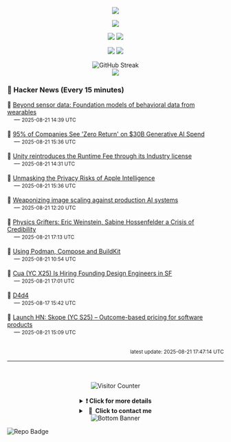 <div align="center">
  <img src="https://readme-typing-svg.herokuapp.com?font=Fira+Code&weight=600&size=19&duration=3000&pause=1000&color=F7931A&center=true&vCenter=true&width=600&lines=%F0%9F%91%8B+Hi+%2C++I'm+(+Esmaeil+Asadi+%3C%3D%3E+%D8%A7%D8%B3%D9%80%D9%85%D9%80%D8%A7%D8%B9%D9%80%DB%8C%D9%80%D9%84+%D8%A7%D8%B3%D9%80%D8%AF%DB%8C+)"/>
</div>

<p align="center">
  <img src="http://github-profile-summary-cards.vercel.app/api/cards/profile-details?username=Null-Err0r&theme=gruvbox" />
</p>
<p align="center">
  <img src="http://github-profile-summary-cards.vercel.app/api/cards/repos-per-language?username=Null-Err0r&theme=gruvbox" />
  <img src="http://github-profile-summary-cards.vercel.app/api/cards/most-commit-language?username=Null-Err0r&theme=gruvbox" />
</p>
<p align="center">
  <img src="http://github-profile-summary-cards.vercel.app/api/cards/stats?username=Null-Err0r&theme=gruvbox" />
  <img src="http://github-profile-summary-cards.vercel.app/api/cards/productive-time?username=Null-Err0r&theme=gruvbox&utcOffset=8" />
</p>
<div align="center">
  <img src="https://streak-stats.demolab.com/?user=null-err0r&theme=gruvbox" alt="GitHub Streak" />
</div>
<div align="center">
  <img src="https://github-profile-trophy.vercel.app/?username=Null-Err0r&theme=gruvbox&no-frame=true&margin-w=15&margin-h=15&row=2&column=4" />
</div>


### 📰 Hacker News (Every 15 minutes)

<!-- HACKER_NEWS_START -->
🔹 <a href='https://arxiv.org/abs/2507.00191' target='_blank' rel='noopener noreferrer'>Beyond sensor data: Foundation models of behavioral data from wearables</a><br>&nbsp;&nbsp;&nbsp;&nbsp;— <small>2025-08-21 14:39 UTC</small><br><br>
🔹 <a href='https://thedailyadda.com/95-of-companies-see-zero-return-on-30-billion-generative-ai-spend-mit-report-finds/' target='_blank' rel='noopener noreferrer'>95% of Companies See 'Zero Return' on $30B Generative AI Spend</a><br>&nbsp;&nbsp;&nbsp;&nbsp;— <small>2025-08-21 15:36 UTC</small><br><br>
🔹 <a href='https://unity.com/products/unity-industry' target='_blank' rel='noopener noreferrer'>Unity reintroduces the Runtime Fee through its Industry license</a><br>&nbsp;&nbsp;&nbsp;&nbsp;— <small>2025-08-21 14:31 UTC</small><br><br>
🔹 <a href='https://www.lumia.security/blog/applestorm' target='_blank' rel='noopener noreferrer'>Unmasking the Privacy Risks of Apple Intelligence</a><br>&nbsp;&nbsp;&nbsp;&nbsp;— <small>2025-08-21 15:36 UTC</small><br><br>
🔹 <a href='https://blog.trailofbits.com/2025/08/21/weaponizing-image-scaling-against-production-ai-systems/' target='_blank' rel='noopener noreferrer'>Weaponizing image scaling against production AI systems</a><br>&nbsp;&nbsp;&nbsp;&nbsp;— <small>2025-08-21 12:20 UTC</small><br><br>
🔹 <a href='https://timothynguyen.org/2025/08/21/physics-grifters-eric-weinstein-sabine-hossenfelder-and-a-crisis-of-credibility/' target='_blank' rel='noopener noreferrer'>Physics Grifters: Eric Weinstein, Sabine Hossenfelder a Crisis of Credibility</a><br>&nbsp;&nbsp;&nbsp;&nbsp;— <small>2025-08-21 17:13 UTC</small><br><br>
🔹 <a href='https://emersion.fr/blog/2025/using-podman-compose-and-buildkit/' target='_blank' rel='noopener noreferrer'>Using Podman, Compose and BuildKit</a><br>&nbsp;&nbsp;&nbsp;&nbsp;— <small>2025-08-21 10:54 UTC</small><br><br>
🔹 <a href='https://www.ycombinator.com/companies/cua/jobs/a6UbTvG-founding-engineer-ux-design' target='_blank' rel='noopener noreferrer'>Cua (YC X25) Is Hiring Founding Design Engineers in SF</a><br>&nbsp;&nbsp;&nbsp;&nbsp;— <small>2025-08-21 17:01 UTC</small><br><br>
🔹 <a href='https://www.nmichaels.org/musings/d4d4/d4d4/' target='_blank' rel='noopener noreferrer'>D4d4</a><br>&nbsp;&nbsp;&nbsp;&nbsp;— <small>2025-08-17 15:42 UTC</small><br><br>
🔹 <a href='#' target='_blank' rel='noopener noreferrer'>Launch HN: Skope (YC S25) – Outcome-based pricing for software products</a><br>&nbsp;&nbsp;&nbsp;&nbsp;— <small>2025-08-21 15:09 UTC</small><br><br>
<!-- HACKER_NEWS_END -->

<p align="right"><small>latest update: 
<!-- HACKER_NEWS_LAST_UPDATED -->2025-08-21 17:47:14 UTC<!-- /HACKER_NEWS_LAST_UPDATED -->
</small></p>

<hr>

<div align="center">
  <br> </br>
  <img src="https://ghvc.kabelkultur.se/?username=null-err0r&abbreviated=true&color=ff5500&label=%E2%81%AE%20%E2%81%AE%E2%81%AE%20%E2%81%AE%E2%81%AE%20%20%F0%9F%91%80%20%E2%81%AE%20%E2%81%AE%E2%81%AE%20%E2%81%AE%E2%81%AEVisitor%E2%81%AE%20%E2%81%AE%E2%81%AE%20%E2%81%AE%E2%81%AE%20%F0%9F%91%80%E2%81%AE%20%E2%81%AE%E2%81%AE%20%E2%81%AE%E2%81%AE%E2%81%AE%20%E2%81%AE%E2%81%AE%20%E2%81%AE%E2%81%AE⁮⁮" alt="Visitor Counter" />
  <br> </br>
</div>
<details align="center">
<summary> <b> ❗️ Click for more details</b> </summary>
<br>
<div align="center">
  <a href="https://next.ossinsight.io/widgets/official/analyze-user-contribution-time-distribution?user_id=19436819&period=all_times" target="_blank" style="display: block;">
    <picture>
      <source media="(prefers-color-scheme: dark)" srcset="https://next.ossinsight.io/widgets/official/analyze-user-contribution-time-distribution/thumbnail.png?user_id=19436819&period=all_times&image_size=auto&color_scheme=dark" width="700" height="auto">
      <img alt="Contribution Time Distribution" src="https://next.ossinsight.io/widgets/official/analyze-user-contribution-time-distribution/thumbnail.png?user_id=19436819&period=all_times&image_size=auto&color_scheme=dark" width="700" height="auto">
    </picture>
  </a>
</div>
<div align="center">
  <a href="https://next.ossinsight.io/widgets/official/compose-user-dashboard-stats?user_id=19436819" target="_blank" style="display: block;">
    <picture>
      <source media="(prefers-color-scheme: dark)" srcset="https://next.ossinsight.io/widgets/official/compose-user-dashboard-stats/thumbnail.png?user_id=19436819&image_size=auto&color_scheme=dark" width="700" height="auto">
      <img alt="Dashboard Stats" src="https://next.ossinsight.io/widgets/official/compose-user-dashboard-stats/thumbnail.png?user_id=19436819&image_size=auto&color_scheme=dark" width="700" height="auto">
    </picture>
  </a>
</div>
<div align="center">
  <a href="https://next.ossinsight.io/widgets/official/compose-org-activity-map?activity=stars&role=stars&owner_id=19436819&period=past_12_months" target="_blank" style="display: block;">
    <picture>
      <source media="(prefers-color-scheme: dark)" srcset="https://next.ossinsight.io/widgets/official/compose-org-activity-map/thumbnail.png?activity=stars&role=stars&owner_id=19436819&period=past_12_months&image_size=4x7&color_scheme=dark" width="700" height="auto">
      <img alt="Geographical Distribution" src="https://next.ossinsight.io/widgets/official/compose-org-activity-map/thumbnail.png?activity=stars&role=stars&owner_id=19436819&period=past_12_months&image_size=4x7&color_scheme=dark" width="700" height="auto">
    </picture>
  </a>
</div>
<div align="center">
  <img src="https://github-readme-activity-graph.vercel.app/graph?username=Null-Err0r&theme=gruvbox" alt="Activity Graph" />
</div>
<br>
</details>
<details align="center">
<summary> <b>  💬  Click to contact me</b> </summary>
<br>
<div align="center">
  <br><br>
  <a href="https://t.me/NullError_ir" target="_blank">
    <img src="https://img.shields.io/badge/Telegram-black?style=for-the-badge&logo=Telegram" alt="Telegram" />
  </a>
</div>
<br>
</details>
<div align="center">
  <img src="https://raw.githubusercontent.com/Trilokia/Trilokia/379277808c61ef204768a61bbc5d25bc7798ccf1/bottom_header.svg" alt="Bottom Banner" />
</div>


![Repo Badge](https://visitor-badge.laobi.icu/badge?page_id=null-err0r.null-err0r) 
